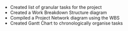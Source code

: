 * Created list of granular tasks for the project
* Created a Work Breakdown Structure diagram
* Compiled a Project Network diagram using the WBS
* Created Gantt Chart to chronologically organise tasks
